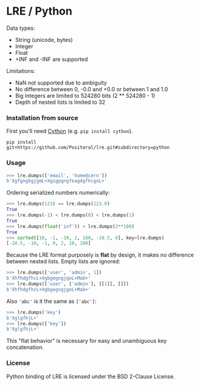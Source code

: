 # LRE / Python

Data types:
* String (unicode, bytes)
* Integer
* Float
* +INF and -INF are supported

Limitations:
* NaN not supported due to ambiguity
* No difference between 0, -0.0 and +0.0 or between 1 and 1.0
* Big integers are limited to 524280 bits (2 ** 524280 - 1)
* Depth of nested lists is limited to 32

### Installation from source

First you'll need [Cython](https://cython.org) (e.g. `pip install cython`).
```
pip install git+https://github.com/Positeral/lre.git#subdirectory=python
```

### Usage
```python
>>> lre.dumps(['email', 'home@cern'])
b'XgfgngbgjgmL+XgigpgngfeagdgfhcgoL+'
```

Ordering serialized numbers numerically:
```python
>>> lre.dumps(123) == lre.dumps(123.0)
True
>>> lre.dumps(-1) < lre.dumps(0) < lre.dumps(1)
True
>>> lre.dumps(float('inf')) > lre.dumps(2**100)
True
>>> sorted([10, -1, -10, 2, 100, -10.5, 0], key=lre.dumps)
[-10.5, -10, -1, 0, 2, 10, 100]
```

Because the LRE format purposely is **flat** by design, it makes no difference between nested lists. Empty lists are ignored:
```python
>>> lre.dumps(['user', 'admin', 1])
b'XhfhdgfhcL+XgbgegngjgoL+Mab+'
>>> lre.dumps(['user', ['admin'], [[1]], []])
b'XhfhdgfhcL+XgbgegngjgoL+Mab+'
```

Also `'abc'` is it the same as `['abc']`:
```python
>>> lre.dumps('key')
b'XglgfhjL+'
>>> lre.dumps(['key'])
b'XglgfhjL+'
```

This "flat behavior" is necessary for easy and unambiguous key concatenation.

### License
Python binding of LRE is licensed under the BSD 2-Clause License.
